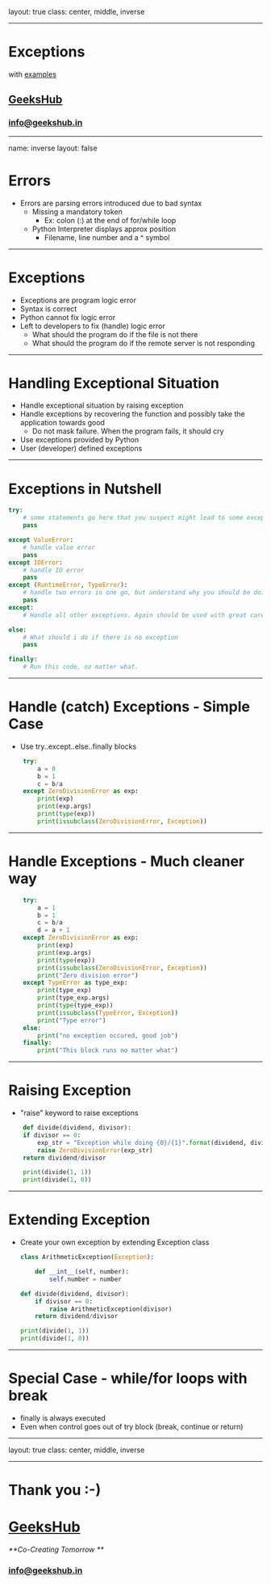layout: true
class: center, middle, inverse

---

# Exceptions
with [examples](exceptions.ipynb)
## [GeeksHub](http://www.geekshub.in)
### [info@geekshub.in](mailto:info@geekshub.in)

---

name: inverse
layout: false

# Errors
* Errors are parsing errors introduced due to bad syntax
  * Missing a mandatory token
    * Ex: colon (:) at the end of for/while loop
  * Python Interpreter displays approx position
    * Filename, line number and a ^ symbol

---

# Exceptions
* Exceptions are program logic error
* Syntax is correct
* Python cannot fix logic error
* Left to developers to fix (handle) logic error
    * What should the program do if the file is not there
    * What should the program do if the remote server is not responding

---

# Handling Exceptional Situation
* Handle exceptional situation by raising exception
* Handle exceptions by recovering the function and possibly take the application towards good
    * Do not mask failure. When the program fails, it should cry
* Use exceptions provided by Python
* User (developer) defined exceptions

---

# Exceptions in Nutshell
```python
try:
    # some statements go here that you suspect might lead to some exceptions
    pass

except ValueError:
    # handle value error
    pass
except IOError:
    # handle IO error
    pass
except (RuntimeError, TypeError):
    # handle two errors in one go, but understand why you should be doing this
    pass
except:
    # Handle all other exceptions. Again should be used with great care

else:
    # What should i do if there is no exception
    pass

finally:
    # Run this code, no matter what.
```

---

# Handle (catch) Exceptions - Simple Case
* Use try..except..else..finally blocks
```python
    try:
        a = 0
        b = 1
        c = b/a
    except ZeroDivisionError as exp:
        print(exp)
        print(exp.args)
        print(type(exp))
        print(issubclass(ZeroDivisionError, Exception))
```
---

# Handle Exceptions - Much cleaner way
```python
    try:
        a = 1
        b = 1
        c = b/a
        d = a + 1
    except ZeroDivisionError as exp:
        print(exp)
        print(exp.args)
        print(type(exp))
        print(issubclass(ZeroDivisionError, Exception))
        print("Zero division error")
    except TypeError as type_exp:
        print(type_exp)
        print(type_exp.args)
        print(type(type_exp))
        print(issubclass(TypeError, Exception))
        print("Type error")
    else:
        print("no exception occured, good job")
    finally:
        print("This block runs no matter what")
```

---

# Raising Exception
* "raise" keyword to raise exceptions
```python
    def divide(dividend, divisor):
    if divisor == 0:
        exp_str = "Exception while doing {0}/{1}".format(dividend, divisor)
        raise ZeroDivisionError(exp_str)
    return dividend/divisor

    print(divide(1, 1))
    print(divide(1, 0))
```

---

# Extending Exception
* Create your own exception by extending Exception class
    ```python
    class ArithmeticException(Exception):

        def __int__(self, number):
            self.number = number

    def divide(dividend, divisor):
        if divisor == 0:
            raise ArithmeticException(divisor)
        return dividend/divisor

    print(divide(1, 1))
    print(divide(1, 0))
    ```
---

# Special Case - while/for loops with break
* finally is always executed
* Even when control goes out of try block (break, continue or return)

---

layout: true
class: center, middle, inverse

---

# Thank you :-)

# [GeeksHub](http://www.geekshub.in)
_**Co-Creating Tomorrow **_
### [info@geekshub.in](mailto:info@geekshub.in)